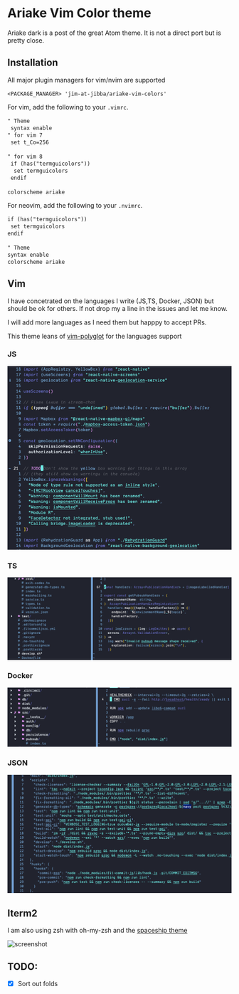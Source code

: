 # Ariake Vim Color theme

Ariake dark is a post of the great Atom theme. It is not a direct port but is pretty close.

## Installation

All major plugin managers for vim/nvim are supported

 ```vim
<PACKAGE_MANAGER> 'jim-at-jibba/ariake-vim-colors'
 ```

For vim, add the following to your `.vimrc`.

 ```viml
" Theme
  syntax enable
" for vim 7
  set t_Co=256

" for vim 8
  if (has("termguicolors"))
   set termguicolors
  endif

colorscheme ariake
 ```

For neovim, add the following to your `.nvimrc`.


```viml
if (has("termguicolors"))
 set termguicolors
endif

" Theme
syntax enable
colorscheme ariake
```

## Vim

I have concetrated on the languages I write (JS,TS, Docker, JSON) but should be ok for others. If not drop my a line in the issues and let me know.
 
I will add more languages as I need them but happpy to accept PRs.

This theme leans of [vim-polyglot](https://github.com/sheerun/vim-polyglot) for the languages support

### JS
![js](https://github.com/jim-at-jibba/ariake-vim-colors/blob/master/assets/js.png)

### TS

![ts](https://github.com/jim-at-jibba/ariake-vim-colors/blob/master/assets/ts.png)

### Docker

![docker](https://github.com/jim-at-jibba/ariake-vim-colors/blob/master/assets/docker.png)

### JSON

![json](https://github.com/jim-at-jibba/ariake-vim-colors/blob/master/assets/json.png)

## Iterm2

I am also using zsh with oh-my-zsh and the [spaceship theme](https://github.com/denysdovhan/spaceship-zsh-theme)

![screenshot](https://github.com/jim-at-jibba/ariake-theme-iterm2/blob/master/screenshot.png)

## TODO:

- [x] Sort out folds
